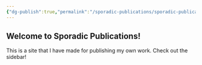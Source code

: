 ```yaml
---
{"dg-publish":true,"permalink":"/sporadic-publications/sporadic-publications/","tags":["gardenEntry"]}
---
```



## Welcome to Sporadic Publications!


This is a site that I have made for publishing my own work. Check out the sidebar!
